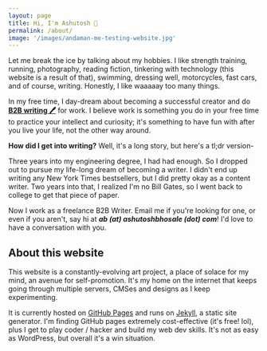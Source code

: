 ```yaml
---
layout: page
title: Hi, I'm Ashutosh 👋
permalink: /about/
image: '/images/andaman-me-testing-website.jpg'
---
```


Let me break the ice by talking about my hobbies. I like strength training, running, photography, reading fiction, tinkering with technology (this website is a result of that), swimming, dressing well, motorcycles, fast cars, and of course, writing. Honestly, I like waaaaay too many things. 

In my free time, I day-dream about becoming a successful creator and do **[B2B writing 🖊️](https://ashutoshbhosale.com/work/)** for work. I believe work is something you do in your free time to practice your intellect and curiosity; it's something to have fun with after you live your life, not the other way around. 

**How did I get into writing?** Well, it's a long story, but here's a tl;dr version-

Three years into my engineering degree, I had had enough. So I dropped out to pursue my life-long dream of becoming a writer. I didn't end up writing any New York Times bestsellers, but I did pretty okay as a content writer. Two years into that, I realized I'm no Bill Gates, so I went back to college to get that piece of paper. 

Now I work as a freelance B2B Writer. Email me if you're looking for one, or even if you aren't, say hi at ***ab (at) ashutoshbhosale (dot) com***! I'd love to have a conversation with you.

## About this website

This website is a constantly-evolving art project, a place of solace for my mind, an avenue for self-promotion. It's my home on the internet that keeps going through multiple servers, CMSes and designs as I keep experimenting.

It is currently hosted on [GitHub Pages](https://pages.github.com/) and runs on [Jekyll](https://jekyllrb.com/), a static site generator. I'm finding GitHub pages extremely cost-effective (it's free! lol), plus I get to play coder / hacker and build my web dev skills. It's not as easy as WordPress, but overall it's a win situation.